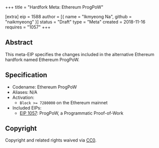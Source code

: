+++
title = "Hardfork Meta: Ethereum ProgPoW"

[extra]
eip = 1588
author = [{ name = "Ikmyeong Na", github = "naikmyeong" }]
status = "Draft"
type = "Meta"
created = 2018-11-16
requires = "1057"
+++

## Abstract

This meta-EIP specifies the changes included in the alternative Ethereum hardfork named Ethereum ProgPoW.

## Specification

- Codename: Ethereum ProgPoW
- Aliases: N/A
- Activation:
  - `Block >= 7280000` on the Ethereum mainnet
- Included EIPs:
  - [EIP 1057](@/EIPS/eip-1057.md): ProgPoW, a Programmatic Proof-of-Work

## Copyright

Copyright and related rights waived via [CC0](https://creativecommons.org/publicdomain/zero/1.0/).
